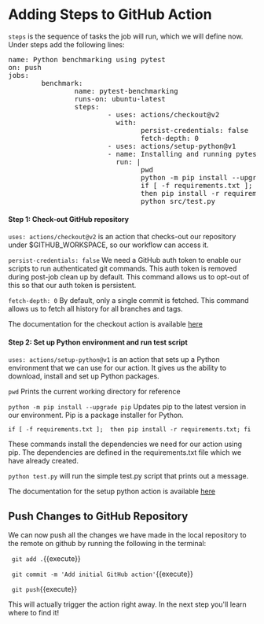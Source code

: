 
# Adding Steps to GitHub Action

`steps` is the sequence of tasks the job will run, which we will define now. Under steps add the following lines:
<pre class="file"
data-filename="./github/workflows/python.yml" 
data-target = "clipboard">
name: Python benchmarking using pytest
on: push
jobs:
        benchmark:
                name: pytest-benchmarking
                runs-on: ubuntu-latest
                steps:
                        - uses: actions/checkout@v2
                          with:
                                persist-credentials: false
                                fetch-depth: 0 
                        - uses: actions/setup-python@v1
                        - name: Installing and running pytest
                          run: |
                                pwd
                                python -m pip install --upgrade pip
                                if [ -f requirements.txt ]; 
                                then pip install -r requirements.txt; fi
                                python src/test.py
</pre>

#### Step 1: Check-out GitHub repository

`uses: actions/checkout@v2` is an action that checks-out our repository under $GITHUB_WORKSPACE, so our workflow can access it.

`persist-credentials: false` We need a GitHub auth token to enable our scripts to run authenticated git commands. This auth token is removed during post-job clean up by default. This command allows us to opt-out of this so that our auth token is persistent.

`fetch-depth: 0` By default, only a single commit is fetched. This command allows us to fetch all history for all branches and tags.

The documentation for the checkout action is available [here](https://github.com/actions/checkout)

#### Step 2: Set up Python environment and run test script

`uses: actions/setup-python@v1` is an action that sets up a Python environment that we can use for our action. It gives us the ability to download, install and set up Python packages.

`pwd` Prints the current working directory for reference 

`python -m pip install --upgrade pip` Updates pip to the latest version in our environment. Pip is a package installer for Python.

`
 if [ -f requirements.txt ]; 
 then pip install -r requirements.txt; fi
`

These commands install the dependencies we need for our action using pip. The dependencies are defined in the requirements.txt file which we have already created.

`python test.py`  will run the simple test.py script that prints out a message.

The documentation for the setup python action is available [here](https://github.com/actions/setup-python)

## Push Changes to GitHub Repository

We can now push all the changes we have made in the local repository to the remote on github by running the following in the terminal:

` git add .`{{execute}}

` git commit -m 'Add initial GitHub action'`{{execute}} 

` git push`{{execute}}
 
 This will actually trigger the action right away. In the next step you'll learn where to find it!

